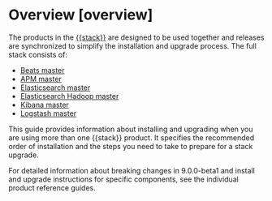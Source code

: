 # Overview [overview]

The products in the [{{stack}}](https://www.elastic.co/products) are designed to be used together and releases are synchronized to simplify the installation and upgrade process. The full stack consists of:

* [Beats master](asciidocalypse://docs/beats/docs/reference/ingestion-tools/index.md)
* [APM master](https://www.elastic.co/guide/en/apm/guide/current/index.html)
* [Elasticsearch master](/get-started/index.md)
* [Elasticsearch Hadoop master](asciidocalypse://docs/elasticsearch-hadoop/docs/reference/ingestion-tools/elasticsearch-hadoop/preface.md)
* [Kibana master](/get-started/the-stack.md)
* [Logstash master](asciidocalypse://docs/logstash/docs/reference/ingestion-tools/logstash/index.md)

This guide provides information about installing and upgrading when you are using more than one {{stack}} product. It specifies the recommended order of installation and the steps you need to take to prepare for a stack upgrade.

For detailed information about breaking changes in 9.0.0-beta1 and install and upgrade instructions for specific components, see the individual product reference guides.

